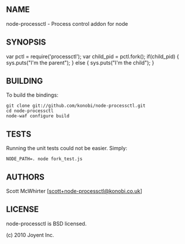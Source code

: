 NAME
----

node-processctl - Process control addon for node

SYNOPSIS
--------

  var pctl = require('processctl');
  var child_pid = pctl.fork();
  if(child_pid) {
    sys.puts("I'm the parent");
  } else {
    sys.puts("I'm the child");
  }

BUILDING
--------

To build the bindings:

    git clone git://github.com/konobi/node-processctl.git
    cd node-processctl
    node-waf configure build

TESTS
-----

Running the unit tests could not be easier. Simply:

    NODE_PATH=. node fork_test.js

AUTHORS
-------

Scott McWhirter [scott+node-processctl@konobi.co.uk]

LICENSE
-------

node-processctl is BSD licensed.

(c) 2010 Joyent Inc.
